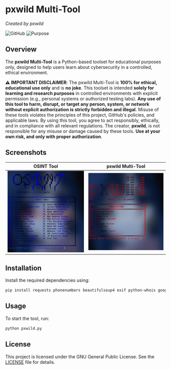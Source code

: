 # pxwild Multi-Tool

*Created by pxwild*

![GitHub](https://img.shields.io/github/license/pxwild/pxwild-Multi-Tool?style=flat-square)
![Purpose](https://img.shields.io/badge/purpose-educational-green?style=flat-square)

## Overview

The **pxwild Multi-Tool** is a Python-based toolset for educational purposes only, designed to help users learn about cybersecurity in a controlled, ethical environment.

**⚠️ IMPORTANT DISCLAIMER**: The pxwild Multi-Tool is **100% for ethical, educational use only** and is **no joke**. This toolset is intended **solely for learning and research purposes** in controlled environments with explicit permission (e.g., personal systems or authorized testing labs). **Any use of this tool to harm, disrupt, or target any person, system, or network without explicit authorization is strictly forbidden and illegal**. Misuse of these tools violates the principles of this project, GitHub's policies, and applicable laws. By using this tool, you agree to act responsibly, ethically, and in compliance with all relevant regulations. The creator, **pxwild**, is not responsible for any misuse or damage caused by these tools. **Use at your own risk, and only with proper authorization**.

## Screenshots

| OSINT Tool | pxwild Multi-Tool |
|------------|-------------------|
| ![OSINT Tool](Osint.png) | ![pxwild Multi-Tool](pxwild.png) |

## Installation

Install the required dependencies using:

```bash
pip install requests phonenumbers beautifulsoup4 exif python-whois googlesearch-python PyQt6 cryptography pyinstaller customtkinter pillow rich pyautogui opencv-python pynput psutil pywin32 colorama buildozer
```

## Usage

To start the tool, run:

```bash
python pxwild.py
```

## License

This project is licensed under the GNU General Public License. See the [LICENSE](LICENSE) file for details.
